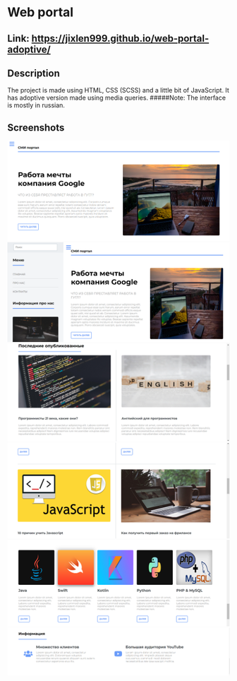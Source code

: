 # Web portal

## Link: https://jixlen999.github.io/web-portal-adoptive/

## Description

The project is made using HTML, CSS (SCSS) and a little bit of JavaScript.
It has adoptive version made using media queries.
#####Note: The interface is mostly in russian.

## Screenshots

![Main page](./screenshots/MainPage.png)
![Illustration](./screenshots/menu.png)
![Illustration](./screenshots/1.png)
![Illustration](./screenshots/2.png)
![Illustration](./screenshots/3.png)
![Illustration](./screenshots/4.png)
